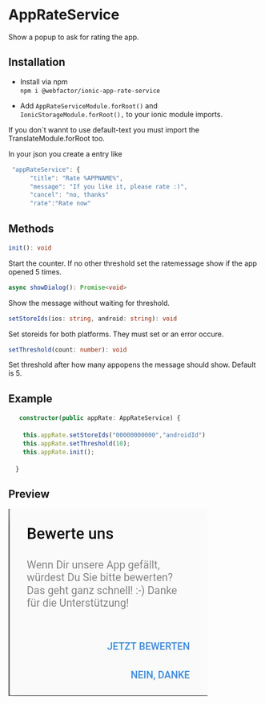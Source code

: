 # AppRateService


Show a popup to ask for rating the app.

## Installation

- Install via npm  
`npm i @webfactor/ionic-app-rate-service`

- Add `AppRateServiceModule.forRoot()` and `IonicStorageModule.forRoot(),`  to your ionic module imports.

If you don´t wannt to use default-text you must import the TranslateModule.forRoot too.

In your json you create a entry like

```typescript
 "appRateService": {
      "title": "Rate %APPNAME%",
      "message": "If you like it, please rate :)",
      "cancel": "no, thanks"
      "rate":"Rate now"
```      

## Methods

```typescript
init(): void 
```
Start the counter. If no other threshold set the ratemessage show if the app opened 5 times.

```typescript
async showDialog(): Promise<void>
```
Show the message without waiting for threshold.

```typescript
setStoreIds(ios: string, android: string): void
```
Set storeids for both platforms. They must set or an error occure.

```typescript
setThreshold(count: number): void
```
Set threshold after how many appopens the message should show. Default is 5.


## Example
```typescript
   constructor(public appRate: AppRateService) {
   
    this.appRate.setStoreIds("00000000000","androidId")
    this.appRate.setThreshold(10);
    this.appRate.init();

  }
``` 
## Preview
![Preview](/images/preview.png)
